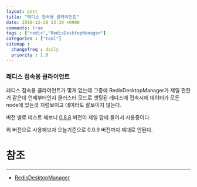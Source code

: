 ```yaml
---
layout: post
title: "레디스 접속용 클라이언트"
date: 2018-12-28 13:30 +0900
comments: true
tags : ["redis","RedisDesktopManager"]
categories : ["tool"]
sitemap :
  changefreq : daily
  priority : 1.0
---
```


### 레디스 접속용 클라이언트

레디스 접속용 클라이언트가 몇개 없는데 그중에 RedisDesktopManager가 제일 편한거 같은데 
언제부터인지 클러스터 모드로 셋팅된 레디스에 접속시에 데이터가 모든 node에 있는것 처럼보이고 
데이터도 잘보이지 않는다.

버전 별로 테스트 해보니 [0.8.8](https://github.com/uglide/RedisDesktopManager/releases/tag/0.8.8) 버전이 제일 맘에 들어서 사용중이다.

위 버전으로 사용해보자 오늘기준으로 0.9.9 버전까지 제대로 안된다.

# 참조
-----
* [RedisDesktopManager](https://github.com/uglide/RedisDesktopManager)